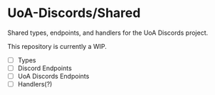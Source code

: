 # UoA-Discords/Shared

Shared types, endpoints, and handlers for the UoA Discords project.

This repository is currently a WIP.

-   [ ] Types
-   [ ] Discord Endpoints
-   [ ] UoA Discords Endpoints
-   [ ] Handlers(?)
